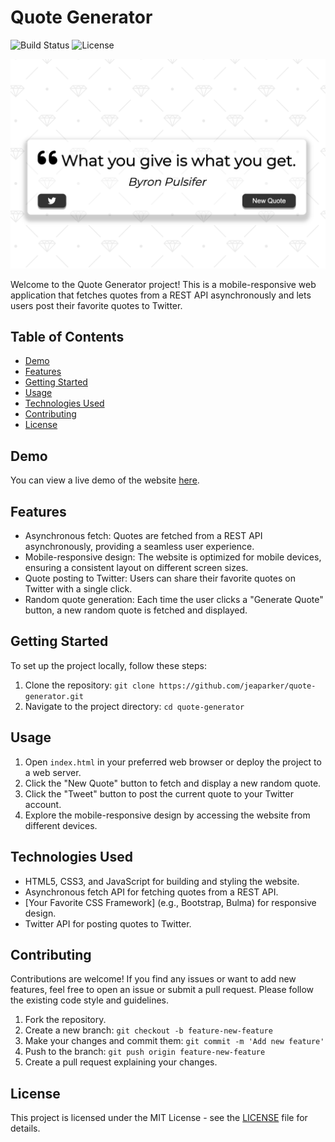 # Quote Generator
![Build Status](https://img.shields.io/badge/build-passing-brightgreen)
![License](https://img.shields.io/badge/license-MIT-blue)

![Website Preview](/quote-generator-preview.png) <!-- Add a screenshot or preview of your website -->

Welcome to the Quote Generator project! This is a mobile-responsive web application that fetches quotes from a REST API asynchronously and lets users post their favorite quotes to Twitter.

## Table of Contents

- [Demo](#demo)
- [Features](#features)
- [Getting Started](#getting-started)
- [Usage](#usage)
- [Technologies Used](#technologies-used)
- [Contributing](#contributing)
- [License](#license)

## Demo

You can view a live demo of the website [here](https://jeaparker.github.io/quote-generator/).

## Features

- Asynchronous fetch: Quotes are fetched from a REST API asynchronously, providing a seamless user experience.
- Mobile-responsive design: The website is optimized for mobile devices, ensuring a consistent layout on different screen sizes.
- Quote posting to Twitter: Users can share their favorite quotes on Twitter with a single click.
- Random quote generation: Each time the user clicks a "Generate Quote" button, a new random quote is fetched and displayed.

## Getting Started

To set up the project locally, follow these steps:

1. Clone the repository: `git clone https://github.com/jeaparker/quote-generator.git`
2. Navigate to the project directory: `cd quote-generator`

## Usage

1. Open `index.html` in your preferred web browser or deploy the project to a web server.
2. Click the "New Quote" button to fetch and display a new random quote.
3. Click the "Tweet" button to post the current quote to your Twitter account.
4. Explore the mobile-responsive design by accessing the website from different devices.

## Technologies Used

- HTML5, CSS3, and JavaScript for building and styling the website.
- Asynchronous fetch API for fetching quotes from a REST API.
- [Your Favorite CSS Framework] (e.g., Bootstrap, Bulma) for responsive design.
- Twitter API for posting quotes to Twitter.

## Contributing

Contributions are welcome! If you find any issues or want to add new features, feel free to open an issue or submit a pull request. Please follow the existing code style and guidelines.

1. Fork the repository.
2. Create a new branch: `git checkout -b feature-new-feature`
3. Make your changes and commit them: `git commit -m 'Add new feature'`
4. Push to the branch: `git push origin feature-new-feature`
5. Create a pull request explaining your changes.

## License

This project is licensed under the MIT License - see the [LICENSE](LICENSE) file for details.
